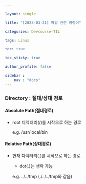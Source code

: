 ```yaml
---

layout: single

title: "[2023-03-21] 파일 관련 명령어"

categories: Devcourse-TIL

tags: Linux

toc: true

toc_sticky: true

author_profile: false

sidebar :
    nav : "docs"
---
```


### Directory : 절대/상대 경로

#### Absolute Path(절대경로)

- root 디렉터리(/)를 시작으로 하는 경로

  e.g. /usr/local/bin

#### Relative Path(상대경로)

- 현재 디렉터리(.)를 시작으로 하는 경로

  - dot(.)는 생략 가능

  e.g. ../../tmp (./../../tmp와 같음)

  

